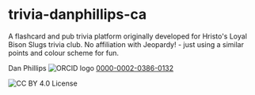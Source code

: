 # trivia-danphillips-ca

A flashcard and pub trivia platform originally developed for Hristo's Loyal Bison Slugs trivia club. No affiliation with Jeopardy! - just using a similar points and colour scheme for fun.

Dan Phillips ![ORCID logo](https://orcid.org/sites/default/files/images/orcid_16x16.png) [0000-0002-0386-0132](https://orcid.org/0000-0002-0386-0132)

![CC BY 4.0 License](https://img.shields.io/badge/License-CC%20BY%204.0-lightgrey.svg)
